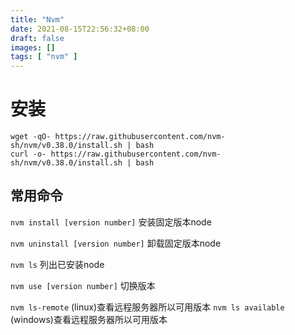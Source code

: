 ```yaml
---
title: "Nvm"
date: 2021-08-15T22:56:32+08:00
draft: false
images: []
tags: [ "nvm" ]
---
```


# 安装

```
wget -qO- https://raw.githubusercontent.com/nvm-sh/nvm/v0.38.0/install.sh | bash
curl -o- https://raw.githubusercontent.com/nvm-sh/nvm/v0.38.0/install.sh | bash
```
## 常用命令
```nvm install [version number]``` 安装固定版本node

```nvm uninstall [version number]``` 卸载固定版本node

```nvm ls``` 列出已安装node

```nvm use [version number]``` 切换版本

```nvm ls-remote``` (linux)查看远程服务器所以可用版本
```nvm ls available``` (windows)查看远程服务器所以可用版本

